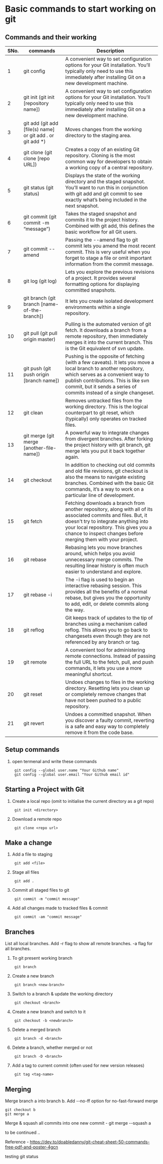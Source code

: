 # Basic commands to start working on git

## Commands and their working
| SNo.| commands | Description |
| :- | - | - |
| 1 | git config | A convenient way to set configuration options for your Git installation. You’ll typically only need to use this immediately after installing Git on a new development machine. |
| 2 | git init (git init [repository name]) | A convenient way to set configuration options for your Git installation. You’ll typically only need to use this immediately after installing Git on a new development machine. |
| 3 | git add (git add [file(s) name] or git add . or git add *) | Moves changes from the working directory to the staging area. |
| 4 | git clone (git clone [repo URL]) | Creates a copy of an existing Git repository. Cloning is the most common way for developers to obtain a working copy of a central repository. |
| 5 | git status (git status)| Displays the state of the working directory and the staged snapshot. You’ll want to run this in conjunction with git add and git commit to see exactly what’s being included in the next snapshot. |
| 6 | git commit (git commit -m “message”) | Takes the staged snapshot and commits it to the project history. Combined with git add, this defines the basic workflow for all Git users. |
| 7 | git commit --amend | Passing the --amend flag to git commit lets you amend the most recent commit.  This is very useful when you forget to stage a file or omit important information from the commit message. |
| 8 | git log (git log) | Lets you explore the previous revisions of a project. It provides several formatting options for displaying committed snapshots. |
| 9 | git branch (git branch [name-of-the-branch]) | It lets you create isolated development environments within a single repository. |
| 10 | git pull (git pull origin master) | Pulling is the automated version of git fetch. It downloads a branch from a remote repository, then immediately merges it into the current branch. This is the Git equivalent of svn update. |
| 11 | git push (git push origin [branch name]) | Pushing is the opposite of fetching (with a few caveats). It lets you move a local branch to another repository, which serves as a convenient way to publish contributions. This is like svn commit, but it sends a series of commits instead of a single changeset. |
| 12 | git clean | Removes untracked files from the working directory. This is the logical counterpart to git reset, which (typically) only operates on tracked files. |
| 13 | git merge (git merge [another-file-name]) | A powerful way to integrate changes from divergent branches. After forking the project history with git branch, git merge lets you put it back together again. |
| 14 | git checkout | In addition to checking out old commits and old file revisions, git checkout is also the means to navigate existing branches. Combined with the basic Git commands, it’s a way to work on a particular line of development. |
| 15 | git fetch | Fetching downloads a branch from another repository, along with all of its associated commits and files. But, it doesn't try to integrate anything into your local repository. This gives you a chance to inspect changes before merging them with your project.
| 16 | git rebase | Rebasing lets you move branches around, which helps you avoid unnecessary merge commits. The resulting linear history is often much easier to understand and explore.
| 17 | git rebase -i | The -i flag is used to begin an interactive rebasing session. This provides all the benefits of a normal rebase, but gives you the opportunity to add, edit, or delete commits along the way.
| 18 | git reflog | Git keeps track of updates to the tip of branches using a mechanism called reflog. This allows you to go back to changesets even though they are not referenced by any branch or tag.
| 19 | git remote | A convenient tool for administering remote connections. Instead of passing the full URL to the fetch, pull, and push commands, it lets you use a more meaningful shortcut. |
| 20 | git reset | Undoes changes to files in the working directory. Resetting lets you clean up or completely remove changes that have not been pushed to a public repository. |
| 21 | git revert | Undoes a committed snapshot. When you discover a faulty commit, reverting is a safe and easy way to completely remove it from the code base. |

## Setup commands
1. open termenal and write these commands

        git config --global user.name "Your Github name"
        git config --global user.email "Your Github email id"

## Starting a Project with Git 
1. Create a local repo (omit <directory> to initialise the current directory as a git repo) 

        git init <directory>

2. Download a remote repo

        git clone <repo url>


##  Make a change
1. Add a file to staging 

        git add <file>

2. Stage all files 

        git add .

3. Commit all staged files to git 

        git commit -m "commit message"

4. Add all changes made to tracked files & commit

        git commit -am "commit message"

## Branches

List all local branches. Add -r flag to show all remote branches. -a flag for all branches.

1. To git present working branch

        git branch

2. Create a new branch 

        git branch <new-branch>

3. Switch to a branch & update the working directory

        git checkout <branch>

4. Create a new branch and switch to it 

        git checkout -b <newbranch>

5. Delete a merged branch 

        git branch -d <branch>

6. Delete a branch, whether merged or not 

        git branch -D <branch>

7. Add a tag to current commit (often used for new version releases) 

        git tag <tag-name>

## Merging
Merge branch a into branch b. Add --no-ff option for no-fast-forward merge

    git checkout b
    git merge a

Merge & squash all commits into one new commit - git merge --squash a

to be continued ..

  
  
  
Reference - https://dev.to/doabledanny/git-cheat-sheet-50-commands-free-pdf-and-poster-4gcn

testing git status
